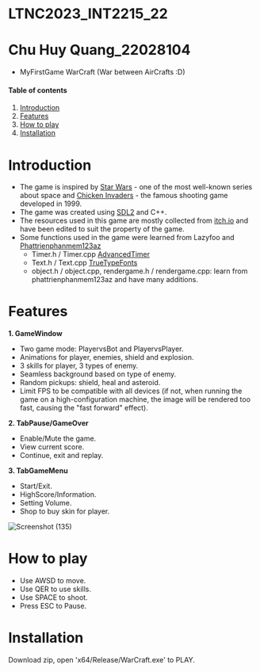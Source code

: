 # LTNC2023_INT2215_22
# Chu Huy Quang_22028104
* MyFirstGame WarCraft (War between AirCrafts :D)
#### Table of contents
1. [Introduction](#introduction)
2. [Features](#features)
3. [How to play](#play)
4. [Installation](#installation)

# Introduction <a name="introduction"></a>
* The game is inspired by [Star Wars](https://en.wikipedia.org/wiki/Star_Wars) - one of the most well-known series about space and [Chicken Invaders](https://en.wikipedia.org/wiki/Chicken_Invaders) - the famous shooting game developed in 1999.
* The game was created using [SDL2](https://www.libsdl.org/) and C++.
* The resources used in this game are mostly collected from [itch.io](https://itch.io/game-assets) and have been edited to suit the property of the game.
* Some functions used in the game were learned from Lazyfoo and [Phattrienphanmem123az](http://phattrienphanmem123az.com/)
  * Timer.h / Timer.cpp [AdvancedTimer](https://lazyfoo.net/tutorials/SDL/23_advanced_timers/index.php)
  * Text.h / Text.cpp  [TrueTypeFonts](https://lazyfoo.net/tutorials/SDL/16_true_type_fonts/index.php)
  * object.h / object.cpp, rendergame.h / rendergame.cpp: learn from phattrienphanmem123az and have many additions.

# Features <a name="features"></a>

**1. GameWindow**
* Two game mode: PlayervsBot and PlayervsPlayer.
* Animations for player, enemies, shield and explosion.
* 3 skills for player, 3 types of enemy.
* Seamless background based on type of enemy.
* Random pickups: shield, heal and asteroid.
* Limit FPS to be compatible with all devices (if not, when running the game on a high-configuration machine, the image will be rendered too fast, causing the "fast forward" effect).

**2. TabPause/GameOver**
* Enable/Mute the game.
* View current score.
* Continue, exit and replay.

**3. TabGameMenu**
* Start/Exit.
* HighScore/Information.
* Setting Volume.
* Shop to buy skin for player.

![Screenshot (135)](https://user-images.githubusercontent.com/111046219/230268944-490a3639-cb54-4221-be6c-e68b3537239e.png)

# How to play <a name="play"></a>
* Use AWSD to move.
* Use QER to use skills.
* Use SPACE to shoot.
* Press ESC to Pause.

# Installation <a name="installation"></a>
Download zip, open 'x64/Release/WarCraft.exe' to PLAY.
